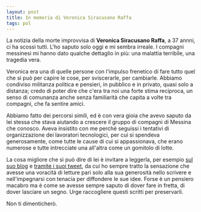 ```yaml
---
layout: post
title: In memoria di Veronica Siracusano Raffa
tags: pol
---
```

La notizia della morte improvvisa di **Veronica Siracusano Raffa**, a 37 annni, ci ha scossi tutti. L'ho saputo solo oggi e mi sembra irreale. I compagni messinesi mi hanno dato qualche dettaglio in più: una malattia terribile, una tragedia vera.

Veronica era una di quelle persone con l'impulso frenetico di fare tutto quel che si può per capire le cose, per sviscerarle, per cambiarle. Abbiamo condiviso militanza politica e pensieri, in pubblico e in privato, quasi solo a distanza; credo di poter dire che c'era tra noi una forte stima reciproca, un senso di comunanza anche senza familiarità che capita a volte tra compagni, che fa sentire amici.

Abbiamo fatto dei percorsi simili, ed è con vera gioia che avevo saputo da lei stessa che stava aiutando a crescere il gruppo di compagni di Messina che conosco. Aveva insistito con me perché seguissi i tentativi di organizzazione dei lavoratori tecnologici, per cui si spendeva generosamente, come tutte le cause di cui si appassionava, che erano numerose e tutte intrecciate una all'altra come un gomitolo di lotte.

La cosa migliore che si può dire di lei è invitare a leggerla, per esempio [sul suo blog](https://sweepsy.wordpress.com/) e [tramite i suoi tweet](https://twitter.com/DocSweepsy), da cui ho sempre tratto la sensazione che avesse una voracità di letture pari solo alla sua generosità nello scrivere e nell'impegnarsi con tenacia per diffondere le sue idee. Forse è un pensiero macabro ma è come se avesse sempre saputo di dover fare in fretta, di dover lasciare un segno. Urge raccogliere questi scritti per preservarli.

Non ti dimenticherò.